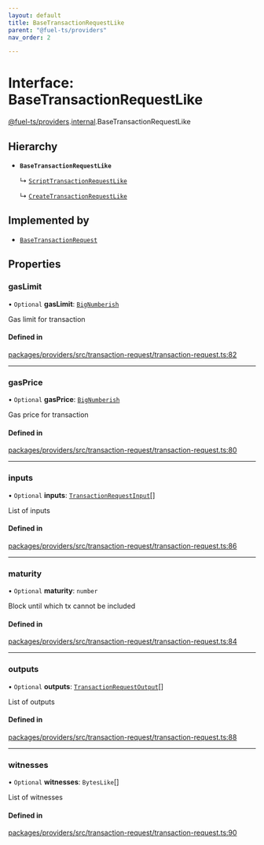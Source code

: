 ```yaml
---
layout: default
title: BaseTransactionRequestLike
parent: "@fuel-ts/providers"
nav_order: 2

---
```


# Interface: BaseTransactionRequestLike

[@fuel-ts/providers](../index.md).[internal](../namespaces/internal.md).BaseTransactionRequestLike

## Hierarchy

- **`BaseTransactionRequestLike`**

  ↳ [`ScriptTransactionRequestLike`](ScriptTransactionRequestLike.md)

  ↳ [`CreateTransactionRequestLike`](CreateTransactionRequestLike.md)

## Implemented by

- [`BaseTransactionRequest`](../classes/internal-BaseTransactionRequest.md)

## Properties

### gasLimit

• `Optional` **gasLimit**: [`BigNumberish`](../namespaces/internal.md#bignumberish)

Gas limit for transaction

#### Defined in

[packages/providers/src/transaction-request/transaction-request.ts:82](https://github.com/FuelLabs/fuels-ts/blob/master/packages/providers/src/transaction-request/transaction-request.ts#L82)

___

### gasPrice

• `Optional` **gasPrice**: [`BigNumberish`](../namespaces/internal.md#bignumberish)

Gas price for transaction

#### Defined in

[packages/providers/src/transaction-request/transaction-request.ts:80](https://github.com/FuelLabs/fuels-ts/blob/master/packages/providers/src/transaction-request/transaction-request.ts#L80)

___

### inputs

• `Optional` **inputs**: [`TransactionRequestInput`](../index.md#transactionrequestinput)[]

List of inputs

#### Defined in

[packages/providers/src/transaction-request/transaction-request.ts:86](https://github.com/FuelLabs/fuels-ts/blob/master/packages/providers/src/transaction-request/transaction-request.ts#L86)

___

### maturity

• `Optional` **maturity**: `number`

Block until which tx cannot be included

#### Defined in

[packages/providers/src/transaction-request/transaction-request.ts:84](https://github.com/FuelLabs/fuels-ts/blob/master/packages/providers/src/transaction-request/transaction-request.ts#L84)

___

### outputs

• `Optional` **outputs**: [`TransactionRequestOutput`](../index.md#transactionrequestoutput)[]

List of outputs

#### Defined in

[packages/providers/src/transaction-request/transaction-request.ts:88](https://github.com/FuelLabs/fuels-ts/blob/master/packages/providers/src/transaction-request/transaction-request.ts#L88)

___

### witnesses

• `Optional` **witnesses**: `BytesLike`[]

List of witnesses

#### Defined in

[packages/providers/src/transaction-request/transaction-request.ts:90](https://github.com/FuelLabs/fuels-ts/blob/master/packages/providers/src/transaction-request/transaction-request.ts#L90)
